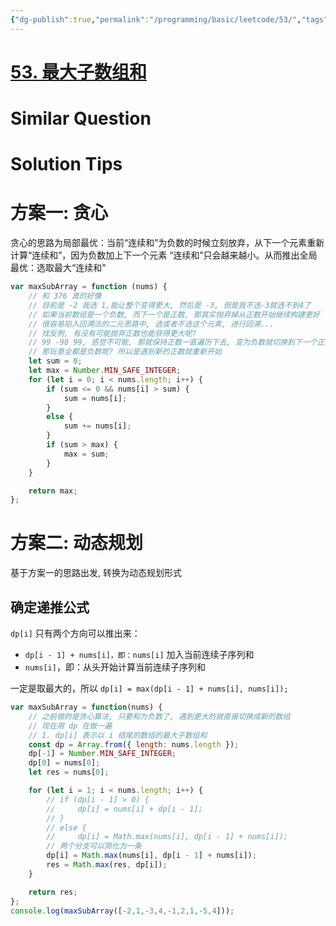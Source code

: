 ```yaml
---
{"dg-publish":true,"permalink":"/programming/basic/leetcode/53/","tags":["leetcode/brainteasers","leetcode/dp","leetcode/solved","leetcode/greedy-algorithm","leetcode/sub/consecutive"]}
---
```



# [53. 最大子数组和](https://leetcode.cn/problems/maximum-subarray/)

# Similar Question

# Solution Tips

# 方案一: 贪心

贪心的思路为局部最优：当前“连续和”为负数的时候立刻放弃，从下一个元素重新计算“连续和”，因为负数加上下一个元素 “连续和”只会越来越小。从而推出全局最优：选取最大“连续和”

```js
var maxSubArray = function (nums) {
    // 和 376 真的好像
    // 目前是 -2 我选 1,能让整个变得更大, 然后是 -3, 但是我不选-3就选不到4了
    // 如果当前数组是一个负数, 而下一个是正数, 那其实抛弃掉从正数开始继续构建更好
    // 很容易陷入回溯法的二元思路中, 选或者不选这个元素, 进行回溯...
    // 找反例, 有没有可能抛弃正数也能获得更大呢?
    // 99 -98 99, 感觉不可能, 那就保持正数一直遍历下去, 变为负数就切换到下一个正数
    // 那玩意全都是负数呢? 所以是遇到新的正数就重新开始
    let sum = 0;
    let max = Number.MIN_SAFE_INTEGER;
    for (let i = 0; i < nums.length; i++) {
        if (sum <= 0 && nums[i] > sum) {
            sum = nums[i];
        }
        else {
            sum += nums[i];
        }
        if (sum > max) {
            max = sum;
        }
    }

    return max;
};
```

# 方案二: 动态规划

基于方案一的思路出发, 转换为动态规划形式

## 确定递推公式

`dp[i]` 只有两个方向可以推出来：

- `dp[i - 1] + nums[i]，即：nums[i]` 加入当前连续子序列和
- `nums[i]`，即：从头开始计算当前连续子序列和

一定是取最大的，所以 `dp[i] = max(dp[i - 1] + nums[i], nums[i]);`

```js
var maxSubArray = function(nums) {
    // 之前做的是贪心算法, 只要和为负数了, 遇到更大的就直接切换成新的数组
    // 现在用 dp 在做一遍
    // 1. dp[i] 表示以 i 结尾的数组的最大子数组和
    const dp = Array.from({ length: nums.length });
    dp[-1] = Number.MIN_SAFE_INTEGER;
    dp[0] = nums[0];
    let res = nums[0];

    for (let i = 1; i < nums.length; i++) {
        // if (dp[i - 1] > 0) {
        //     dp[i] = nums[i] + dp[i - 1];
        // }
        // else {
        //     dp[i] = Math.max(nums[i], dp[i - 1] + nums[i]);
		// 两个分支可以简化为一条
		dp[i] = Math.max(nums[i], dp[i - 1] + nums[i]);
        res = Math.max(res, dp[i]);
    }

    return res;
};
console.log(maxSubArray([-2,1,-3,4,-1,2,1,-5,4]));
```

